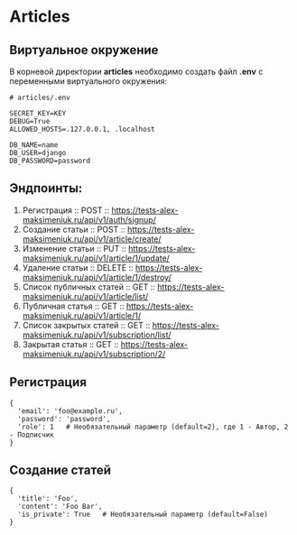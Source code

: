 Articles
============

Виртуальное окружение
------------
В корневой директории **articles** необходимо создать файл **.env** с переменными виртуального окружения:  
    
    # articles/.env
    
    SECRET_KEY=KEY
    DEBUG=True
    ALLOWED_HOSTS=.127.0.0.1, .localhost

    DB_NAME=name
    DB_USER=django
    DB_PASSWORD=password

Эндпоинты:
------------
1. Регистрация :: POST :: https://tests-alex-maksimeniuk.ru/api/v1/auth/signup/
2. Создание статьи :: POST :: https://tests-alex-maksimeniuk.ru/api/v1/article/create/
3. Изменение статьи :: PUT :: https://tests-alex-maksimeniuk.ru/api/v1/article/1/update/
4. Удаление статьи :: DELETE :: https://tests-alex-maksimeniuk.ru/api/v1/article/1/destroy/
5. Список публичных статей :: GET :: https://tests-alex-maksimeniuk.ru/api/v1/article/list/
6. Публичная статья :: GET :: https://tests-alex-maksimeniuk.ru/api/v1/article/1/
7. Список закрытых статей :: GET :: https://tests-alex-maksimeniuk.ru/api/v1/subscription/list/
8. Закрытая статья :: GET :: https://tests-alex-maksimeniuk.ru/api/v1/subscription/2/

Регистрация
------------

    {
      'email': 'foo@example.ru',
      'password': 'password',
      'role': 1   # Необязательный параметр (default=2), где 1 - Автор, 2 - Подписчик
    }
    
Создание статей
------------

    {
      'title': 'Foo',
      'content': 'Foo Bar',
      'is_private': True   # Необязательный параметр (default=False)
    }
